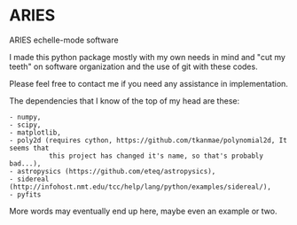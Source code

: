 ARIES
=====

ARIES echelle-mode software

I made this python package mostly with my own needs in mind and "cut my teeth"
on software organization and the use of git with these codes.

Please feel free to contact me if you need any assistance in implementation.

The dependencies that I know of the top of my head are these:

    - numpy,
    - scipy,
    - matplotlib,
    - poly2d (requires cython, https://github.com/tkanmae/polynomial2d, It seems that
              this project has changed it's name, so that's probably bad...),
    - astropysics (https://github.com/eteq/astropysics),
    - sidereal (http://infohost.nmt.edu/tcc/help/lang/python/examples/sidereal/),
    - pyfits

More words may eventually end up here, maybe even an example or two.
